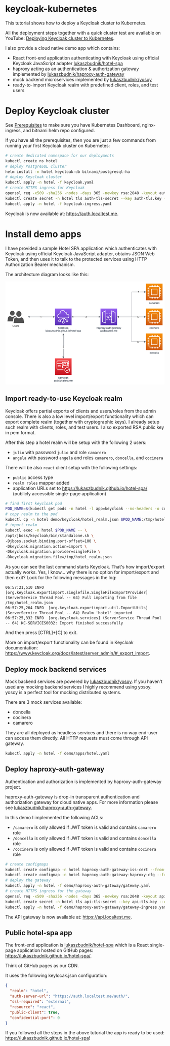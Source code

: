# keycloak-kubernetes

This tutorial shows how to deploy a Keycloak cluster to Kubernetes.

All the deployment steps together with a quick cluster test are available on YouTube: [Deploying Keycloak cluster to Kubernetes](https://www.youtube.com/watch?v=g8LVIr8KKSA&list=PLPZal7ksxNs0mgScrJxrggEayV-TPZ9sA&index=1).

I also provide a cloud native demo app which contains:

- React front-end application authenticating with Keycloak using official Keycloak JavaScript adapter [lukaszbudnik/hotel-spa](https://github.com/lukaszbudnik/hotel-spa)
- haproxy acting as an authentication & authorization gateway implemented by [lukaszbudnik/haproxy-auth-gateway](https://github.com/lukaszbudnik/haproxy-auth-gateway)
- mock backend microservices implemented by [lukaszbudnik/yosoy](https://github.com/lukaszbudnik/yosoy)
- ready-to-import Keycloak realm with predefined client, roles, and test users

# Deploy Keycloak cluster

See [Prerequisites](PREREQUISITES.md) to make sure you have Kubernetes Dashboard, nginx-ingress, and bitnami helm repo configured.

If you have all the prerequisites, then you are just a few commands from running your first Keycloak cluster on Kubernetes:

```bash
# create dedicated namespace for our deployments
kubectl create ns hotel
# deploy PostgreSQL cluster
helm install -n hotel keycloak-db bitnami/postgresql-ha
# deploy Keycloak cluster
kubectl apply -n hotel -f keycloak.yaml
# create HTTPS ingress for Keycloak
openssl req -x509 -sha256 -nodes -days 365 -newkey rsa:2048 -keyout auth-tls.key -out auth-tls.crt -subj "/CN=auth.localtest.me/O=hotel"
kubectl create secret -n hotel tls auth-tls-secret --key auth-tls.key --cert auth-tls.crt
kubectl apply -n hotel -f keycloak-ingress.yaml
```

Keycloak is now available at: https://auth.localtest.me.

# Install demo apps

I have provided a sample Hotel SPA application which authenticates with Keycloak using official Keycloak JavaScript adapter, obtains JSON Web Token, and then uses it to talk to the protected services using HTTP Authorization Bearer mechanism.

The architecture diagram looks like this:

![Keycloak demo apps](keycloak-demo-apps.png?raw=true)

## Import ready-to-use Keycloak realm

Keycloak offers partial exports of clients and users/roles from the admin console. There is also a low level import/export functionality which can export complete realm (together with cryptographic keys). I already setup such realm with clients, roles, and test users. I also exported RSA public key in pem format.

After this step a hotel realm will be setup with the following 2 users:

- `julio` with password `julio` and role `camarero`
- `angela` with password `angela` and roles `camarero`, `doncella`, and `cocinera`

There will be also `react` client setup with the following settings:

- `public` access type
- `realm roles` mapper added
- application URLs set to https://lukaszbudnik.github.io/hotel-spa/ (publicly accessible single-page application)

```bash
# find first keycloak pod
POD_NAME=$(kubectl get pods -n hotel -l app=keycloak --no-headers -o custom-columns=":metadata.name" | head -1)
# copy realm to the pod
kubectl cp -n hotel demo/keycloak/hotel_realm.json $POD_NAME:/tmp/hotel_realm.json
# import realm
kubectl exec -n hotel $POD_NAME -- \
/opt/jboss/keycloak/bin/standalone.sh \
-Djboss.socket.binding.port-offset=100 \
-Dkeycloak.migration.action=import \
-Dkeycloak.migration.provider=singleFile \
-Dkeycloak.migration.file=/tmp/hotel_realm.json
```

As you can see the last command starts Keycloak. That's how import/export actually works. Yes, I know... why there is no option for import/export and then exit? Look for the following messages in the log:

```
06:57:21,510 INFO  [org.keycloak.exportimport.singlefile.SingleFileImportProvider] (ServerService Thread Pool -- 64) Full importing from file /tmp/hotel_realm.json
06:57:25,264 INFO  [org.keycloak.exportimport.util.ImportUtils] (ServerService Thread Pool -- 64) Realm 'hotel' imported
06:57:25,332 INFO  [org.keycloak.services] (ServerService Thread Pool -- 64) KC-SERVICES0032: Import finished successfully
```

And then press [CTRL]+[C] to exit.

More on import/export functionality can be found in Keycloak documentation: https://www.keycloak.org/docs/latest/server_admin/#_export_import.

## Deploy mock backend services

Mock backend services are powered by [lukaszbudnik/yosoy](https://github.com/lukaszbudnik/yosoy). If you haven't used any mocking backend services I highly recommend using yosoy. yosoy is a perfect tool for mocking distributed systems.

There are 3 mock services available:

- doncella
- cocinera
- camarero

They are all deployed as headless services and there is no way end-user can access them directly. All HTTP requests must come through API gateway.

```bash
kubectl apply -n hotel -f demo/apps/hotel.yaml
```

## Deploy haproxy-auth-gateway

Authentication and authorization is implemented by haproxy-auth-gateway project.

haproxy-auth-gateway is drop-in transparent authentication and authorization gateway for cloud native apps. For more information please see [lukaszbudnik/haproxy-auth-gateway](https://github.com/lukaszbudnik/haproxy-auth-gateway).

In this demo I implemented the following ACLs:

- `/camarero` is only allowed if JWT token is valid and contains `camarero` role
- `/doncella` is only allowed if JWT token is valid and contains `doncella` role
- `/cocinera` is only allowed if JWT token is valid and contains `cocinera` role

```bash
# create configmaps
kubectl create configmap -n hotel haproxy-auth-gateway-iss-cert --from-file=demo/haproxy-auth-gateway/config/hotel.pem
kubectl create configmap -n hotel haproxy-auth-gateway-haproxy-cfg --from-file=demo/haproxy-auth-gateway/config/haproxy.cfg
# deploy the gateway
kubectl apply -n hotel -f demo/haproxy-auth-gateway/gateway.yaml
# create HTTPS ingress for the gateway
openssl req -x509 -sha256 -nodes -days 365 -newkey rsa:2048 -keyout api-tls.key -out api-tls.crt -subj "/CN=api.localtest.me/O=hotel"
kubectl create secret -n hotel tls api-tls-secret --key api-tls.key --cert api-tls.crt
kubectl apply -n hotel -f demo/haproxy-auth-gateway/gateway-ingress.yaml
```

The API gateway is now available at: https://api.localtest.me.

## Public hotel-spa app

The front-end application is [lukaszbudnik/hotel-spa](https://github.com/lukaszbudnik/hotel-spa) which is a React single-page application hosted on GitHub pages: https://lukaszbudnik.github.io/hotel-spa/.

Think of GitHub pages as our CDN.

It uses the following keylocak.json configuration:

```json
{
  "realm": "hotel",
  "auth-server-url": "https://auth.localtest.me/auth/",
  "ssl-required": "external",
  "resource": "react",
  "public-client": true,
  "confidential-port": 0
}
```

If you followed all the steps in the above tutorial the app is ready to be used: https://lukaszbudnik.github.io/hotel-spa!
